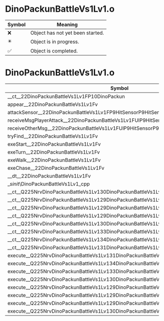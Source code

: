 # DinoPackunBattleVs1Lv1.o
| Symbol | Meaning 
| ------------- | ------------- 
| :x: | Object has not yet been started. 
| :eight_pointed_black_star: | Object is in progress. 
| :white_check_mark: | Object is completed. 


# DinoPackunBattleVs1Lv1.o
| Symbol | Decompiled? |
| ------------- | ------------- |
| __ct__22DinoPackunBattleVs1Lv1FP10DinoPackun | :x: |
| appear__22DinoPackunBattleVs1Lv1Fv | :x: |
| attackSensor__22DinoPackunBattleVs1Lv1FP9HitSensorP9HitSensor | :x: |
| receiveMsgPlayerAttack__22DinoPackunBattleVs1Lv1FUlP9HitSensorP9HitSensor | :x: |
| receiveOtherMsg__22DinoPackunBattleVs1Lv1FUlP9HitSensorP9HitSensor | :x: |
| tryFind__22DinoPackunBattleVs1Lv1Fv | :x: |
| exeStart__22DinoPackunBattleVs1Lv1Fv | :x: |
| exeTurn__22DinoPackunBattleVs1Lv1Fv | :x: |
| exeWalk__22DinoPackunBattleVs1Lv1Fv | :x: |
| exeChase__22DinoPackunBattleVs1Lv1Fv | :x: |
| __dt__22DinoPackunBattleVs1Lv1Fv | :x: |
| __sinit_\DinoPackunBattleVs1Lv1_cpp | :x: |
| __ct__Q225NrvDinoPackunBattleVs1Lv130DinoPackunBattleVs1Lv1NrvStartFv | :x: |
| __ct__Q225NrvDinoPackunBattleVs1Lv129DinoPackunBattleVs1Lv1NrvTurnFv | :x: |
| __ct__Q225NrvDinoPackunBattleVs1Lv129DinoPackunBattleVs1Lv1NrvWalkFv | :x: |
| __ct__Q225NrvDinoPackunBattleVs1Lv129DinoPackunBattleVs1Lv1NrvFindFv | :x: |
| __ct__Q225NrvDinoPackunBattleVs1Lv130DinoPackunBattleVs1Lv1NrvChaseFv | :x: |
| __ct__Q225NrvDinoPackunBattleVs1Lv133DinoPackunBattleVs1Lv1NrvCoolDownFv | :x: |
| __ct__Q225NrvDinoPackunBattleVs1Lv134DinoPackunBattleVs1Lv1NrvAttackHitFv | :x: |
| __ct__Q225NrvDinoPackunBattleVs1Lv131DinoPackunBattleVs1Lv1NrvDamageFv | :x: |
| execute__Q225NrvDinoPackunBattleVs1Lv131DinoPackunBattleVs1Lv1NrvDamageCFP5Spine | :x: |
| execute__Q225NrvDinoPackunBattleVs1Lv134DinoPackunBattleVs1Lv1NrvAttackHitCFP5Spine | :x: |
| execute__Q225NrvDinoPackunBattleVs1Lv133DinoPackunBattleVs1Lv1NrvCoolDownCFP5Spine | :x: |
| execute__Q225NrvDinoPackunBattleVs1Lv130DinoPackunBattleVs1Lv1NrvChaseCFP5Spine | :x: |
| execute__Q225NrvDinoPackunBattleVs1Lv129DinoPackunBattleVs1Lv1NrvFindCFP5Spine | :x: |
| execute__Q225NrvDinoPackunBattleVs1Lv129DinoPackunBattleVs1Lv1NrvWalkCFP5Spine | :x: |
| execute__Q225NrvDinoPackunBattleVs1Lv129DinoPackunBattleVs1Lv1NrvTurnCFP5Spine | :x: |
| execute__Q225NrvDinoPackunBattleVs1Lv130DinoPackunBattleVs1Lv1NrvStartCFP5Spine | :x: |
